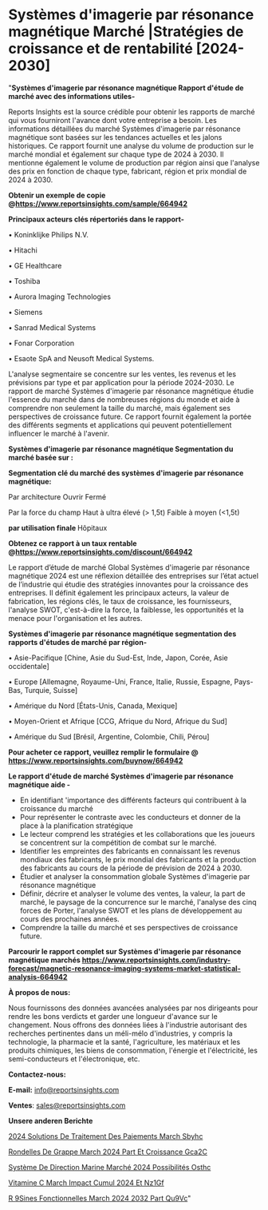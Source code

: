 # Systèmes d'imagerie par résonance magnétique Marché |Stratégies de croissance et de rentabilité [2024-2030]

"<strong>Systèmes d'imagerie par résonance magnétique Rapport d'étude de marché avec des informations utiles-</strong>

Reports Insights est la source crédible pour obtenir les rapports de marché qui vous fourniront l'avance dont votre entreprise a besoin. Les informations détaillées du marché Systèmes d'imagerie par résonance magnétique sont basées sur les tendances actuelles et les jalons historiques. Ce rapport fournit une analyse du volume de production sur le marché mondial et également sur chaque type de 2024 à 2030. Il mentionne également le volume de production par région ainsi que l'analyse des prix en fonction de chaque type, fabricant, région et prix mondial de 2024 à 2030.

<strong><b>Obtenir un exemple de copie @</b></strong><a href=https://www.reportsinsights.com/sample/664942><strong><b>https://www.reportsinsights.com/sample/664942</b></strong></a>

<b>Principaux acteurs clés répertoriés dans le rapport-</b>

<b> </b>• Koninklijke Philips N.V.

• Hitachi

• GE Healthcare

• Toshiba

• Aurora Imaging Technologies

• Siemens

• Sanrad Medical Systems

• Fonar Corporation

• Esaote SpA and Neusoft Medical Systems.

L'analyse segmentaire se concentre sur les ventes, les revenus et les prévisions par type et par application pour la période 2024-2030. Le rapport de marché Systèmes d'imagerie par résonance magnétique étudie l'essence du marché dans de nombreuses régions du monde et aide à comprendre non seulement la taille du marché, mais également ses perspectives de croissance future. Ce rapport fournit également la portée des différents segments et applications qui peuvent potentiellement influencer le marché à l'avenir.

<strong>Systèmes d'imagerie par résonance magnétique Segmentation du marché basée sur :</strong>

<strong> Segmentation clé du marché des systèmes d'imagerie par résonance magnétique: </strong>

Par architecture
Ouvrir
Fermé

Par la force du champ
Haut à ultra élevé (> 1,5t)
Faible à moyen (<1,5t)

<strong> par utilisation finale </strong>
Hôpitaux

<strong><b>Obtenez ce rapport à un taux rentable @</b></strong><a href=https://www.reportsinsights.com/discount/664942><strong><b>https://www.reportsinsights.com/discount/664942</b></strong></a>

Le rapport d’étude de marché Global Systèmes d'imagerie par résonance magnétique 2024 est une réflexion détaillée des entreprises sur l’état actuel de l’industrie qui étudie des stratégies innovantes pour la croissance des entreprises. Il définit également les principaux acteurs, la valeur de fabrication, les régions clés, le taux de croissance, les fournisseurs, l'analyse SWOT, c'est-à-dire la force, la faiblesse, les opportunités et la menace pour l'organisation et les autres.

<strong>Systèmes d'imagerie par résonance magnétique segmentation des rapports d'études de marché par région-</strong>

• Asie-Pacifique [Chine, Asie du Sud-Est, Inde, Japon, Corée, Asie occidentale]

• Europe [Allemagne, Royaume-Uni, France, Italie, Russie, Espagne, Pays-Bas, Turquie, Suisse]

• Amérique du Nord [États-Unis, Canada, Mexique]

• Moyen-Orient et Afrique [CCG, Afrique du Nord, Afrique du Sud]

• Amérique du Sud [Brésil, Argentine, Colombie, Chili, Pérou]

<strong>Pour acheter ce rapport, veuillez remplir le formulaire @   <a href=https://www.reportsinsights.com/buynow/664942>https://www.reportsinsights.com/buynow/664942</a></strong>

<strong>Le rapport d'étude de marché Systèmes d'imagerie par résonance magnétique aide -</strong>
<ul>
  <li>En identifiant 'importance des différents facteurs qui contribuent à la croissance du marché</li>
  <li>Pour représenter le contraste avec les conducteurs et donner de la place à la planification stratégique</li>
  <li>Le lecteur comprend les stratégies et les collaborations que les joueurs se concentrent sur la compétition de combat sur le marché.</li>
  <li>Identifier les empreintes des fabricants en connaissant les revenus mondiaux des fabricants, le prix mondial des fabricants et la production des fabricants au cours de la période de prévision de 2024 à 2030.</li>
  <li>Étudier et analyser la consommation globale Systèmes d'imagerie par résonance magnétique</li>
  <li>Définir, décrire et analyser le volume des ventes, la valeur, la part de marché, le paysage de la concurrence sur le marché, l'analyse des cinq forces de Porter, l'analyse SWOT et les plans de développement au cours des prochaines années.</li>
  <li>Comprendre la taille du marché et ses perspectives de croissance future.</li>
</ul>

<strong>Parcourir le rapport complet sur Systèmes d'imagerie par résonance magnétique marchés <a href=https://www.reportsinsights.com/industry-forecast/magnetic-resonance-imaging-systems-market-statistical-analysis-664942>https://www.reportsinsights.com/industry-forecast/magnetic-resonance-imaging-systems-market-statistical-analysis-664942</a></strong>

<strong>À propos de nous:</strong>

Nous fournissons des données avancées analysées par nos dirigeants pour rendre les bons verdicts et garder une longueur d'avance sur le changement. Nous offrons des données liées à l'industrie autorisant des recherches pertinentes dans un méli-mélo d'industries, y compris la technologie, la pharmacie et la santé, l'agriculture, les matériaux et les produits chimiques, les biens de consommation, l'énergie et l'électricité, les semi-conducteurs et l'électronique, etc.

<strong>Contactez-nous:</strong>

<strong>E-mail:</strong> <a href=mailto:info@reportsinsights.com>info@reportsinsights.com</a>

<strong>Ventes</strong>: <a href=mailto:sales@reportsinsights.com>sales@reportsinsights.com</a>

<strong>Unsere anderen Berichte</strong>

<a href=https://www.linkedin.com/pulse/2024-solutions-de-traitement-des-paiements-march%C3%A9-sbyhc/>2024 Solutions De Traitement Des Paiements March Sbyhc</a>

<a href=https://www.linkedin.com/pulse/rondelles-de-grappe-march%C3%A9-2024-part-et-croissance-gca2c/>Rondelles De Grappe March 2024 Part Et Croissance Gca2C</a>

<a href=https://www.linkedin.com/pulse/système-de-direction-marine-marché-2024-possibilités-osthc/>Système De Direction Marine Marché 2024 Possibilités Osthc</a>

<a href=https://www.linkedin.com/pulse/vitamine-c-march%C3%A9-impact-cumul%C3%A9-2024-et-nz1gf/>Vitamine C March Impact Cumul 2024 Et Nz1Gf</a>

<a href=https://www.linkedin.com/pulse/r%C3%A9sines-fonctionnelles-march%C3%A9-2024-2032-part-qu9vc/>R 9Sines Fonctionnelles March 2024 2032 Part Qu9Vc</a>"
